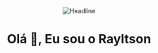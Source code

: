
<div align=center>
    <img src="https://readme-typing-svg.herokuapp.com?color=%236FDA44&size=32&center=true&vCenter=true&width=800&height=50&lines=Estudante+de+Analise+e+Dev+de+sistemas;" alt="Headline" />
</div>

<h1 align="center">Olá 👋, Eu sou o Rayltson </h1>
